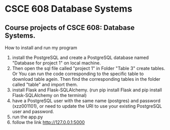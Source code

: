 CSCE 608 Database Systems
=======
Course projects of CSCE 608: Database Systems.
-----------
How to install and run my program

1. install the PostgreSQL and create a PostgreSQL database named "Database for project 1" on local machine. 
2. Then open the sql file called "project 1" in Folder "Table 3" create tables. Or You can run the code corresponding to the specific table to download table agein. Then find the corresponding tables in the folder called "table" and import them.
3. install Flask and Flask-SQLAlchemy. (run pip install Flask and pip install Flask-SQLAlchemy on the terminal)
4. have a PostgreSQL user with the same name (postgres) and password (xzz001101), or need to update the URI to use your existing PostgreSQL user and password.
5. run the app.py 
6. follow the link http://127.0.0.1:5000